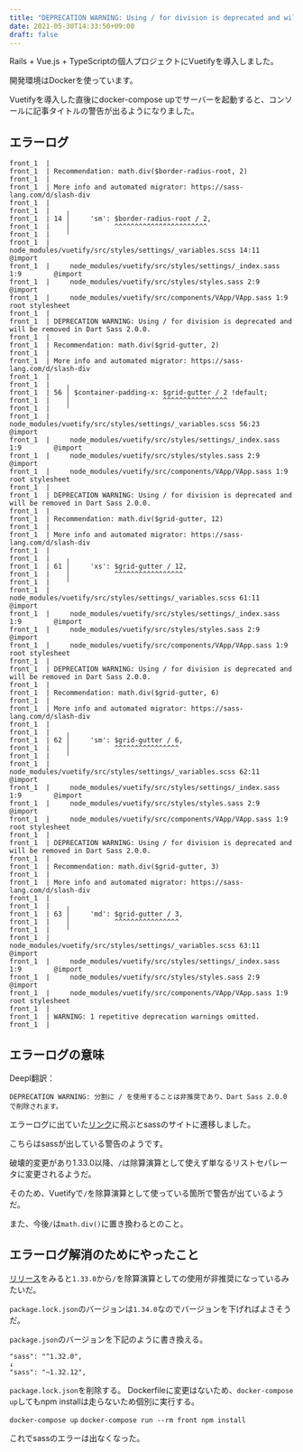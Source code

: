 ```yaml
---
title: "DEPRECATION WARNING: Using / for division is deprecated and will be removed in Dart Sass 2.0.0."
date: 2021-05-30T14:33:50+09:00
draft: false
---
```


Rails + Vue.js + TypeScriptの個人プロジェクトにVuetifyを導入しました。

開発環境はDockerを使っています。

Vuetifyを導入した直後にdocker-compose upでサーバーを起動すると、コンソールに記事タイトルの警告が出るようになりました。

## エラーログ

```
front_1  |
front_1  | Recommendation: math.div($border-radius-root, 2)
front_1  |
front_1  | More info and automated migrator: https://sass-lang.com/d/slash-div
front_1  |
front_1  |    ╷
front_1  | 14 │     'sm': $border-radius-root / 2,
front_1  |    │           ^^^^^^^^^^^^^^^^^^^^^^^
front_1  |    ╵
front_1  |     node_modules/vuetify/src/styles/settings/_variables.scss 14:11  @import
front_1  |     node_modules/vuetify/src/styles/settings/_index.sass 1:9        @import
front_1  |     node_modules/vuetify/src/styles/styles.sass 2:9                 @import
front_1  |     node_modules/vuetify/src/components/VApp/VApp.sass 1:9          root stylesheet
front_1  |
front_1  | DEPRECATION WARNING: Using / for division is deprecated and will be removed in Dart Sass 2.0.0.
front_1  |
front_1  | Recommendation: math.div($grid-gutter, 2)
front_1  |
front_1  | More info and automated migrator: https://sass-lang.com/d/slash-div
front_1  |
front_1  |    ╷
front_1  | 56 │ $container-padding-x: $grid-gutter / 2 !default;
front_1  |    │                       ^^^^^^^^^^^^^^^^
front_1  |    ╵
front_1  |     node_modules/vuetify/src/styles/settings/_variables.scss 56:23  @import
front_1  |     node_modules/vuetify/src/styles/settings/_index.sass 1:9        @import
front_1  |     node_modules/vuetify/src/styles/styles.sass 2:9                 @import
front_1  |     node_modules/vuetify/src/components/VApp/VApp.sass 1:9          root stylesheet
front_1  |
front_1  | DEPRECATION WARNING: Using / for division is deprecated and will be removed in Dart Sass 2.0.0.
front_1  |
front_1  | Recommendation: math.div($grid-gutter, 12)
front_1  |
front_1  | More info and automated migrator: https://sass-lang.com/d/slash-div
front_1  |
front_1  |    ╷
front_1  | 61 │     'xs': $grid-gutter / 12,
front_1  |    │           ^^^^^^^^^^^^^^^^^
front_1  |    ╵
front_1  |     node_modules/vuetify/src/styles/settings/_variables.scss 61:11  @import
front_1  |     node_modules/vuetify/src/styles/settings/_index.sass 1:9        @import
front_1  |     node_modules/vuetify/src/styles/styles.sass 2:9                 @import
front_1  |     node_modules/vuetify/src/components/VApp/VApp.sass 1:9          root stylesheet
front_1  |
front_1  | DEPRECATION WARNING: Using / for division is deprecated and will be removed in Dart Sass 2.0.0.
front_1  |
front_1  | Recommendation: math.div($grid-gutter, 6)
front_1  |
front_1  | More info and automated migrator: https://sass-lang.com/d/slash-div
front_1  |
front_1  |    ╷
front_1  | 62 │     'sm': $grid-gutter / 6,
front_1  |    │           ^^^^^^^^^^^^^^^^
front_1  |    ╵
front_1  |     node_modules/vuetify/src/styles/settings/_variables.scss 62:11  @import
front_1  |     node_modules/vuetify/src/styles/settings/_index.sass 1:9        @import
front_1  |     node_modules/vuetify/src/styles/styles.sass 2:9                 @import
front_1  |     node_modules/vuetify/src/components/VApp/VApp.sass 1:9          root stylesheet
front_1  |
front_1  | DEPRECATION WARNING: Using / for division is deprecated and will be removed in Dart Sass 2.0.0.
front_1  |
front_1  | Recommendation: math.div($grid-gutter, 3)
front_1  |
front_1  | More info and automated migrator: https://sass-lang.com/d/slash-div
front_1  |
front_1  |    ╷
front_1  | 63 │     'md': $grid-gutter / 3,
front_1  |    │           ^^^^^^^^^^^^^^^^
front_1  |    ╵
front_1  |     node_modules/vuetify/src/styles/settings/_variables.scss 63:11  @import
front_1  |     node_modules/vuetify/src/styles/settings/_index.sass 1:9        @import
front_1  |     node_modules/vuetify/src/styles/styles.sass 2:9                 @import
front_1  |     node_modules/vuetify/src/components/VApp/VApp.sass 1:9          root stylesheet
front_1  |
front_1  | WARNING: 1 repetitive deprecation warnings omitted.
front_1  |
```

## エラーログの意味

Deepl翻訳：

`DEPRECATION WARNING: 分割に / を使用することは非推奨であり、Dart Sass 2.0.0 で削除されます。`

エラーログに出ていた[リンク](https://sass-lang.com/documentation/breaking-changes/slash-div)に飛ぶとsassのサイトに遷移しました。

こちらはsassが出している警告のようです。

破壊的変更があり1.33.0以降、`/`は除算演算として使えず単なるリストセパレータに変更されるようだ。

そのため、Vuetifyで`/`を除算演算として使っている箇所で警告が出ているようだ。

また、今後`/`は`math.div()`に置き換わるとのこと。

## エラーログ解消のためにやったこと

[リリース](https://github.com/sass/dart-sass/releases)をみると`1.33.0`から`/`を除算演算としての使用が非推奨になっているみたいだ。

`package.lock.json`のバージョンは`1.34.0`なのでバージョンを下げればよさそうだ。

`package.json`のバージョンを下記のように書き換える。

```
"sass": "^1.32.0",
↓
"sass": "~1.32.12",
```

`package.lock.json`を削除する。
Dockerfileに変更はないため、`docker-compose up`してもnpm installは走らないため個別に実行する。

`docker-compose up`
`docker-compose run --rm front npm install`

これでsassのエラーは出なくなった。
